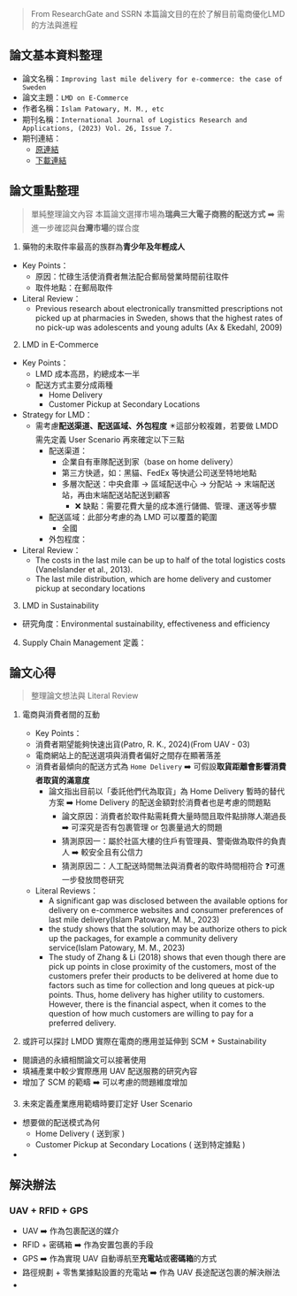 > From ResearchGate and SSRN
> 本篇論文目的在於了解目前電商優化LMD的方法與進程

## 論文基本資料整理
- 論文名稱：`Improving last mile delivery for e-commerce: the case of Sweden`
- 論文主題：`LMD on E-Commerce`
- 作者名稱：`Islam Patowary, M. M., etc`
- 期刊名稱：`International Journal of Logistics Research and Applications, (2023) Vol. 26, Issue 7.`
- 期刊連結：
  - [原連結](https://www.tandfonline.com/doi/full/10.1080/13675567.2021.1998396)
  - [下載連結](https://papers.ssrn.com/sol3/papers.cfm?abstract_id=3696665)

## 論文重點整理
> 單純整理論文內容
> 本篇論文選擇市場為**瑞典三大電子商務的配送方式** ➡️ 需進一步確認與**台灣市場**的媒合度
1. 藥物的未取件率最高的族群為**青少年及年輕成人**
  - Key Points：
    - 原因：忙碌生活使消費者無法配合郵局營業時間前往取件
    - 取件地點：在郵局取件
  - Literal Review：
    - Previous research about electronically transmitted prescriptions not picked up at pharmacies in Sweden, shows that the highest rates of no pick-up was adolescents and young adults (Ax & Ekedahl, 2009)
2. LMD in E-Commerce
  - Key Points：
    - LMD 成本高昂，約總成本一半
    - 配送方式主要分成兩種
      - Home Delivery
      - Customer Pickup at Secondary Locations
  - Strategy for LMD：
    - 需考慮**配送渠道、配送區域、外包程度** ✴️這部分較複雜，若要做 LMDD 需先定義 User Scenario 再來確定以下三點
      - 配送渠道：
        - 企業自有車隊配送到家（base on home delivery）
        - 第三方快遞，如：黑貓、FedEx 等快遞公司送至特地地點
        - 多層次配送：中央倉庫 → 區域配送中心 → 分配站 → 末端配送站，再由末端配送站配送到顧客
          - ❌ 缺點：需要花費大量的成本進行儲備、管理、運送等步驟
      - 配送區域：此部分考慮的為 LMD 可以覆蓋的範圍
        - 全國 
      - 外包程度：
  - Literal Review：
    - The costs in the last mile can be up to half of the total logistics costs (VaneIslander et al., 2013).
    - The last mile distribution, which are home delivery and customer pickup at secondary locations
3. LMD in Sustainability
  - 研究角度：Environmental sustainability, effectiveness and efficiency
4. Supply Chain Management 定義：

## 論文心得
> 整理論文想法與 Literal Review

1. 電商與消費者間的互動
   -  Key Points：
     - 消費者期望能夠快速出貨(Patro, R. K., 2024)(From UAV - 03)
     - 電商網站上的配送選項與消費者偏好之間存在顯著落差
     - 消費者最傾向的配送方式為 `Home Delivery` ➡️ 可假設**取貨距離會影響消費者取貨的滿意度**
       - 論文指出目前以「委託他們代為取貨」為 Home Delivery 暫時的替代方案 ➡️ Home Delivery 的配送金額對於消費者也是考慮的問題點
         - 論文原因：消費者於取件點需耗費大量時間且取件點排隊人潮過長 ➡️ 可深究是否有包裹管理 or 包裹量過大的問題
         - 猜測原因一：屬於社區大樓的住戶有管理員、警衛做為取件的負責人 ➡️ 較安全且有公信力
         - 猜測原因二：人工配送時間無法與消費者的取件時間相符合 ❓可進一步發放問卷研究
   - Literal Reviews：
     - A significant gap was disclosed between the available options for delivery on e-commerce
websites and consumer preferences of last mile delivery(Islam Patowary, M. M., 2023)  
     - the study shows that the solution may be authorize others to pick up the packages, for example a community delivery service(Islam Patowary, M. M., 2023)
     - The study of Zhang & Li (2018) shows that even though there are pick up
points in close proximity of the customers, most of the customers prefer their products to be
delivered at home due to factors such as time for collection and long queues at pick-up points.
Thus, home delivery has higher utility to customers. However, there is the financial aspect,
when it comes to the question of how much customers are willing to pay for a preferred
delivery.

2. 或許可以探討 LMDD 實際在電商的應用並延伸到 SCM + Sustainability
  - 閱讀過的永續相關論文可以接著使用
  - 填補產業中較少實際應用 UAV 配送服務的研究內容
  - 增加了 SCM 的範疇 ➡️ 可以考慮的問題維度增加 

3. 未來定義產業應用範疇時要訂定好 User Scenario
  - 想要做的配送模式為何
    - Home Delivery ( 送到家 )
    - Customer Pickup at Secondary Locations ( 送到特定據點 )
  - 
## 解決辦法
### UAV + RFID + GPS

- UAV ➡️ 作為包裹配送的媒介
- RFID + 密碼箱 ➡️ 作為安置包裹的手段
- GPS ➡️ 作為實現 UAV 自動導航至**充電站**或**密碼箱**的方式
- 路徑規劃 + 零售業據點設置的充電站 ➡️ 作為 UAV 長途配送包裹的解決辦法
- 






